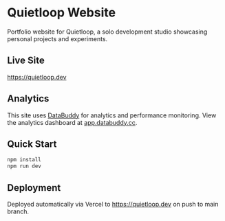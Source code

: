 # Quietloop Website

Portfolio website for Quietloop, a solo development studio showcasing personal projects and experiments.

## Live Site

https://quietloop.dev

## Analytics

This site uses [DataBuddy](https://databuddy.cc) for analytics and performance monitoring. View the analytics dashboard at [app.databuddy.cc](https://app.databuddy.cc/websites/L7QNcbum2IVpr4iiWpBqK).

## Quick Start

```bash
npm install
npm run dev
```

## Deployment

Deployed automatically via Vercel to https://quietloop.dev on push to main branch.